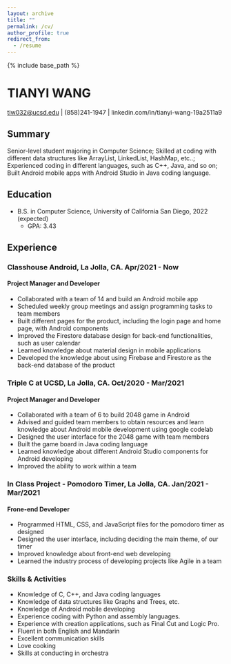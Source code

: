```yaml
---
layout: archive
title: ""
permalink: /cv/
author_profile: true
redirect_from:
  - /resume
---
```


{% include base_path %}

# TIANYI WANG 
tiw032@ucsd.edu | (858)241-1947 | linkedin.com/in/tianyi-wang-19a2511a9

## Summary 

Senior-level student majoring in Computer Science; Skilled at coding with different data structures like ArrayList, LinkedList, 
HashMap, etc..; Experienced coding in different languages, such as C++, Java, and so on; Built Android mobile apps with 
Android Studio in Java coding language.

## Education 
- B.S. in Computer Science, University of California San Diego, 2022 (expected)
  * GPA: 3.43
## Experience 
### **Classhouse Android**, La Jolla, CA. Apr/2021 - Now
#### Project Manager and Developer
  * Collaborated with a team of 14 and build an Android mobile app
  * Scheduled weekly group meetings and assign programming tasks to team members
  * Built different pages for the product, including the login page and home page, with Android components
  * Improved the Firestore database design for back-end functionalities, such as user calendar
  * Learned knowledge about material design in mobile applications
  * Developed the knowledge about using Firebase and Firestore as the back-end database of the product

### **Triple C at UCSD**, La Jolla, CA. Oct/2020 - Mar/2021
#### Project Manager and Developer
  * Collaborated with a team of 6 to build 2048 game in Android
  * Advised and guided team members to obtain resources and learn knowledge about Android mobile development using google codelab
  * Designed the user interface for the 2048 game with team members
  * Built the game board in Java coding language
  * Learned knowledge about different Android Studio components for Android developing
  * Improved the ability to work within a team

### **In Class Project - Pomodoro Timer**, La Jolla, CA. Jan/2021 - Mar/2021
#### Frone-end Developer
  * Programmed HTML, CSS, and JavaScript files for the pomodoro timer as designed
  * Designed the user interface, including deciding the main theme, of our timer
  * Improved knowledge about front-end web developing
  * Learned the industry process of developing projects like Agile in a team
  
### Skills & Activities
* Knowledge of C, C++, and Java coding languages
* Knowledge of data structures like Graphs and Trees, etc.
* Knowledge of Android mobile developing
* Experience coding with Python and assembly languages.
* Experience with creation applications, such as Final Cut and Logic Pro.
* Fluent in both English and Mandarin
* Excellent communication skills
* Love cooking
* Skills at conducting in orchestra


